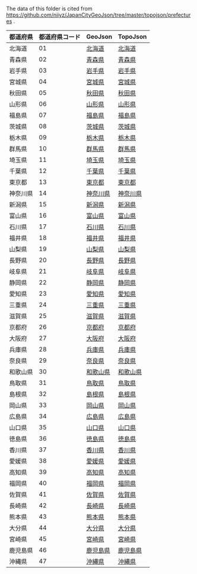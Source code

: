 The data of this folder is cited from https://github.com/niiyz/JapanCityGeoJson/tree/master/topojson/prefectures .

|  都道府県 | 都道府県コード | GeoJson | TopoJson|
|-----------|--------------|---------|--------- |
| 北海道 | 01 | [北海道](/geojson/prefectures/01.json) | [北海道](/topojson/prefectures/01.topojson)
| 青森県 | 02 | [青森県](/geojson/prefectures/02.json) | [青森県](/topojson/prefectures/02.topojson)
| 岩手県 | 03 | [岩手県](/geojson/prefectures/03.json) | [岩手県](/topojson/prefectures/03.topojson)
| 宮城県 | 04 | [宮城県](/geojson/prefectures/04.json) | [宮城県](/topojson/prefectures/04.topojson)
| 秋田県 | 05 | [秋田県](/geojson/prefectures/05.json) | [秋田県](/topojson/prefectures/05.topojson)
| 山形県 | 06 | [山形県](/geojson/prefectures/06.json) | [山形県](/topojson/prefectures/06.topojson)
| 福島県 | 07 | [福島県](/geojson/prefectures/07.json) | [福島県](/topojson/prefectures/07.topojson)
| 茨城県 | 08 | [茨城県](/geojson/prefectures/08.json) | [茨城県](/topojson/prefectures/08.topojson)
| 栃木県 | 09 | [栃木県](/geojson/prefectures/09.json) | [栃木県](/topojson/prefectures/09.topojson)
| 群馬県 | 10 | [群馬県](/geojson/prefectures/10.json) | [群馬県](/topojson/prefectures/10.topojson)
| 埼玉県 | 11 | [埼玉県](/geojson/prefectures/11.json) | [埼玉県](/topojson/prefectures/11.topojson)
| 千葉県 | 12 | [千葉県](/geojson/prefectures/12.json) | [千葉県](/topojson/prefectures/12.topojson)
| 東京都 | 13 | [東京都](/geojson/prefectures/13.json) | [東京都](/topojson/prefectures/13.topojson)
| 神奈川県 | 14 | [神奈川県](/geojson/prefectures/14.json) | [神奈川県](/topojson/prefectures/14.topojson)
| 新潟県 | 15 | [新潟県](/geojson/prefectures/15.json) | [新潟県](/topojson/prefectures/15.topojson)
| 富山県 | 16 | [富山県](/geojson/prefectures/16.json) | [富山県](/topojson/prefectures/16.topojson)
| 石川県 | 17 | [石川県](/geojson/prefectures/17.json) | [石川県](/topojson/prefectures/17.topojson)
| 福井県 | 18 | [福井県](/geojson/prefectures/18.json) | [福井県](/topojson/prefectures/18.topojson)
| 山梨県 | 19 | [山梨県](/geojson/prefectures/19.json) | [山梨県](/topojson/prefectures/19.topojson)
| 長野県 | 20 | [長野県](/geojson/prefectures/20.json) | [長野県](/topojson/prefectures/20.topojson)
| 岐阜県 | 21 | [岐阜県](/geojson/prefectures/21.json) | [岐阜県](/topojson/prefectures/21.topojson)
| 静岡県 | 22 | [静岡県](/geojson/prefectures/22.json) | [静岡県](/topojson/prefectures/22.topojson)
| 愛知県 | 23 | [愛知県](/geojson/prefectures/23.json) | [愛知県](/topojson/prefectures/23.topojson)
| 三重県 | 24 | [三重県](/geojson/prefectures/24.json) | [三重県](/topojson/prefectures/24.topojson)
| 滋賀県 | 25 | [滋賀県](/geojson/prefectures/25.json) | [滋賀県](/topojson/prefectures/25.topojson)
| 京都府 | 26 | [京都府](/geojson/prefectures/26.json) | [京都府](/topojson/prefectures/26.topojson)
| 大阪府 | 27 | [大阪府](/geojson/prefectures/27.json) | [大阪府](/topojson/prefectures/27.topojson)
| 兵庫県 | 28 | [兵庫県](/geojson/prefectures/28.json) | [兵庫県](/topojson/prefectures/28.topojson)
| 奈良県 | 29 | [奈良県](/geojson/prefectures/29.json) | [奈良県](/topojson/prefectures/29.topojson)
| 和歌山県 | 30 | [和歌山県](/geojson/prefectures/30.json) | [和歌山県](/topojson/prefectures/30.topojson)
| 鳥取県 | 31 | [鳥取県](/geojson/prefectures/31.json) | [鳥取県](/topojson/prefectures/31.topojson)
| 島根県 | 32 | [島根県](/geojson/prefectures/32.json) | [島根県](/topojson/prefectures/32.topojson)
| 岡山県 | 33 | [岡山県](/geojson/prefectures/33.json) | [岡山県](/topojson/prefectures/33.topojson)
| 広島県 | 34 | [広島県](/geojson/prefectures/34.json) | [広島県](/topojson/prefectures/34.topojson)
| 山口県 | 35 | [山口県](/geojson/prefectures/35.json) | [山口県](/topojson/prefectures/35.topojson)
| 徳島県 | 36 | [徳島県](/geojson/prefectures/36.json) | [徳島県](/topojson/prefectures/36.topojson)
| 香川県 | 37 | [香川県](/geojson/prefectures/37.json) | [香川県](/topojson/prefectures/37.topojson)
| 愛媛県 | 38 | [愛媛県](/geojson/prefectures/38.json) | [愛媛県](/topojson/prefectures/38.topojson)
| 高知県 | 39 | [高知県](/geojson/prefectures/39.json) | [高知県](/topojson/prefectures/39.topojson)
| 福岡県 | 40 | [福岡県](/geojson/prefectures/40.json) | [福岡県](/topojson/prefectures/40.topojson)
| 佐賀県 | 41 | [佐賀県](/geojson/prefectures/41.json) | [佐賀県](/topojson/prefectures/41.topojson)
| 長崎県 | 42 | [長崎県](/geojson/prefectures/42.json) | [長崎県](/topojson/prefectures/42.topojson)
| 熊本県 | 43 | [熊本県](/geojson/prefectures/43.json) | [熊本県](/topojson/prefectures/43.topojson)
| 大分県 | 44 | [大分県](/geojson/prefectures/44.json) | [大分県](/topojson/prefectures/44.topojson)
| 宮崎県 | 45 | [宮崎県](/geojson/prefectures/45.json) | [宮崎県](/topojson/prefectures/45.topojson)
| 鹿児島県 | 46 | [鹿児島県](/geojson/prefectures/46.json) | [鹿児島県](/topojson/prefectures/46.topojson)
| 沖縄県 | 47 | [沖縄県](/geojson/prefectures/47.json) | [沖縄県](/topojson/prefectures/47.topojson)
